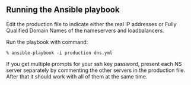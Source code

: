 ## Running the Ansible playbook

Edit the production file to indicate either the real IP addresses or Fully Qualified Domain Names of the nameservers and loadbalancers.

Run the playbook with command:

```
% ansible-playbook -i production dns.yml
```

If you get multiple prompts for your ssh key password, present each NS server separately by commenting the other servers in the production file. After that it should work with all of them at the same time.
